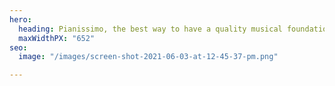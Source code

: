 ```yaml
---
hero:
  heading: Pianissimo, the best way to have a quality musical foundation
  maxWidthPX: "652"
seo:
  image: "/images/screen-shot-2021-06-03-at-12-45-37-pm.png"

---
```

